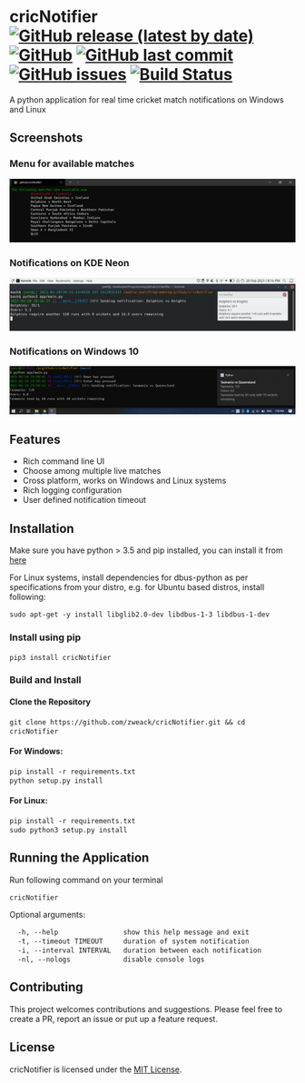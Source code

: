 # cricNotifier [![GitHub release (latest by date)](https://img.shields.io/github/v/release/zweack/cricNotifier?style=flat-square)](https://github.com/zweack/cricNotifier/releases) [![GitHub](https://img.shields.io/github/license/zweack/cricNotifier?style=flat-square)](https://github.com/zweack/cricNotifier/blob/main/LICENSE) [![GitHub last commit](https://img.shields.io/github/last-commit/zweack/cricNotifier?style=flat-square)](https://github.com/zweack/cricNotifier/commits/main) [![GitHub issues](https://img.shields.io/github/issues/zweack/cricNotifier?style=flat-square)](https://github.com/zweack/cricNotifier/issues) [![Build Status](https://img.shields.io/travis/zweack/cricNotifier?style=flat-square)](https://travis-ci.org/zweack/cricNotifier)

A python application for real time cricket match notifications on Windows and Linux

## Screenshots
### Menu for available matches
![alt text](https://github.com/zweack/cricNotifier/blob/dev/cricNotifier/static/screenshots/menu.png?raw=true)

### Notifications on KDE Neon
![alt text](https://github.com/zweack/cricNotifier/blob/dev/cricNotifier/static/screenshots/linux.png?raw=true)

### Notifications on Windows 10
![alt text](https://github.com/zweack/cricNotifier/blob/dev/cricNotifier/static/screenshots/windows.png?raw=true)


## Features
- Rich command line UI
- Choose among multiple live matches
- Cross platform, works on Windows and Linux systems
- Rich logging configuration
- User defined notification timeout


## Installation 

Make sure you have python > 3.5 and pip installed, you can install it from [here](https://www.python.org/downloads/ "here")

For Linux systems, install dependencies for dbus-python as per specifications from your distro, e.g. for Ubuntu based distros, install following:
```
sudo apt-get -y install libglib2.0-dev libdbus-1-3 libdbus-1-dev
```
### Install using pip
```
pip3 install cricNotifier
```
### Build and Install
#### Clone the Repository

```
git clone https://github.com/zweack/cricNotifier.git && cd cricNotifier
```

#### For Windows:
```
pip install -r requirements.txt
python setup.py install
```

#### For Linux:
```
pip install -r requirements.txt
sudo python3 setup.py install
```

## Running the Application 

Run following command on your terminal
```
cricNotifier
```
Optional arguments:
```
  -h, --help                show this help message and exit
  -t, --timeout TIMEOUT     duration of system notification
  -i, --interval INTERVAL   duration between each notification
  -nl, --nologs             disable console logs
````
## Contributing
This project welcomes contributions and suggestions. Please feel free to create a PR, report an issue or put up a feature request.

## License
cricNotifier is licensed under the [MIT License](https://github.com/zweack/cricNotifier/blob/dev/LICENSE).